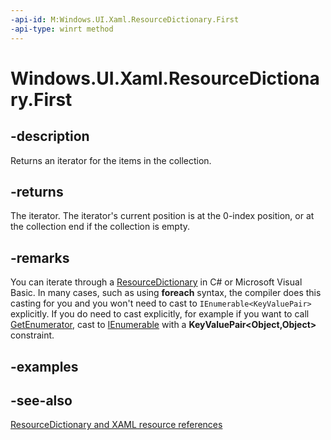 ```yaml
---
-api-id: M:Windows.UI.Xaml.ResourceDictionary.First
-api-type: winrt method
---
```


<!-- Method syntax
public Windows.Foundation.Collections.IIterator<Windows.Foundation.Collections.IKeyValuePair<object, object>> First()
-->

# Windows.UI.Xaml.ResourceDictionary.First

## -description
Returns an iterator for the items in the collection.



## -returns
The iterator. The iterator's current position is at the 0-index position, or at the collection end if the collection is empty.

## -remarks
<!--Begin NET note for IEnumerable support-->
You can iterate through a [ResourceDictionary](resourcedictionary.md) in C# or Microsoft Visual Basic. In many cases, such as using **foreach** syntax, the compiler does this casting for you and you won't need to cast to `IEnumerable<KeyValuePair>` explicitly. If you do need to cast explicitly, for example if you want to call [GetEnumerator](/dotnet/api/system.collections.ienumerable.getenumerator?view=dotnet-uwp-10.0&preserve-view=true), cast to [IEnumerable<T>](/dotnet/api/system.collections.generic.ienumerable-1?view=dotnet-uwp-10.0&preserve-view=true) with a **KeyValuePair&lt;Object,Object&gt;** constraint.


<!--End NET note for IEnumerable support-->

## -examples

## -see-also
[ResourceDictionary and XAML resource references](/windows/uwp/controls-and-patterns/resourcedictionary-and-xaml-resource-references)
